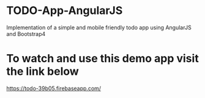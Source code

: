 # TODO-App-AngularJS
Implementation of a simple and mobile friendly todo app using AngularJS and Bootstrap4

# To watch and use this demo app visit the link below
https://todo-39b05.firebaseapp.com/
